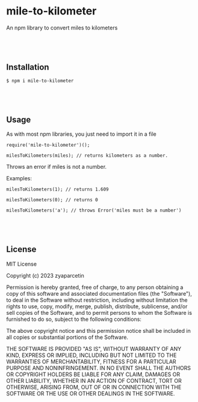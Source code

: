 # mile-to-kilometer
An npm library to convert miles to kilometers
## &nbsp;
## Installation

`$ npm i mile-to-kilometer`

## &nbsp;
## Usage

As with most npm libraries, you just need to import it in a file

`require('mile-to-kilometer')();`

`milesToKilometers(miles); // returns kilometers as a number.`


Throws an error if miles is not a number. 

Examples:

`milesToKilometers(1); // returns 1.609`

`milesToKilometers(0); // returns 0`

`milesToKilometers('a'); // throws Error('miles must be a number')`
## &nbsp;
## License
MIT License

Copyright (c) 2023 zyaparcetin

Permission is hereby granted, free of charge, to any person obtaining a copy
of this software and associated documentation files (the "Software"), to deal
in the Software without restriction, including without limitation the rights
to use, copy, modify, merge, publish, distribute, sublicense, and/or sell
copies of the Software, and to permit persons to whom the Software is
furnished to do so, subject to the following conditions:

The above copyright notice and this permission notice shall be included in all
copies or substantial portions of the Software.

THE SOFTWARE IS PROVIDED "AS IS", WITHOUT WARRANTY OF ANY KIND, EXPRESS OR
IMPLIED, INCLUDING BUT NOT LIMITED TO THE WARRANTIES OF MERCHANTABILITY,
FITNESS FOR A PARTICULAR PURPOSE AND NONINFRINGEMENT. IN NO EVENT SHALL THE
AUTHORS OR COPYRIGHT HOLDERS BE LIABLE FOR ANY CLAIM, DAMAGES OR OTHER
LIABILITY, WHETHER IN AN ACTION OF CONTRACT, TORT OR OTHERWISE, ARISING FROM,
OUT OF OR IN CONNECTION WITH THE SOFTWARE OR THE USE OR OTHER DEALINGS IN THE
SOFTWARE.
